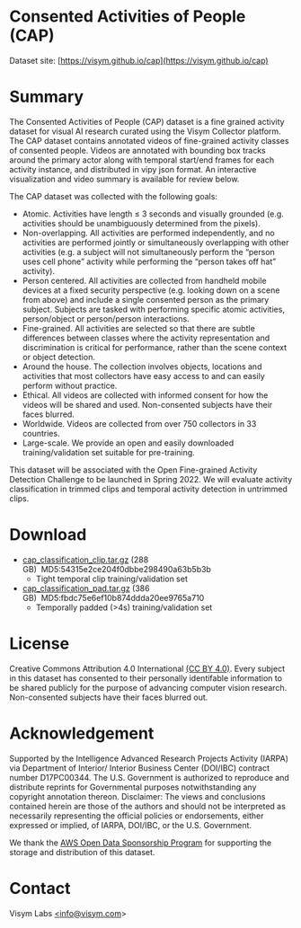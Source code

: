 # Consented Activities of People (CAP)
Dataset site: [https://visym.github.io/cap](https://visym.github.io/cap)

# Summary

The Consented Activities of People (CAP) dataset is a fine grained activity dataset for visual AI research curated using the Visym Collector platform. The CAP dataset contains annotated videos of fine-grained activity classes of consented people. Videos are annotated with bounding box tracks around the primary actor along with temporal start/end frames for each activity instance, and distributed in vipy json format. An interactive visualization and video summary is available for review below.

The CAP dataset was collected with the following goals:

* Atomic. Activities have length ≤ 3 seconds and visually grounded (e.g. activities should be unambiguously determined from the pixels).
* Non-overlapping. All activities are performed independently, and no activities are performed jointly or simultaneously overlapping with other activities (e.g. a subject will not simultaneously perform the “person uses cell phone” activity while performing the “person takes off hat” activity).
* Person centered. All activities are collected from handheld mobile devices at a fixed security perspective (e.g. looking down on a scene from above) and include a single consented person as the primary subject. Subjects are tasked with performing specific atomic activities, person/object or person/person interactions.
* Fine-grained. All activities are selected so that there are subtle differences between classes where the activity representation and discrimination is critical for performance, rather than the scene context or object detection.
* Around the house. The collection involves objects, locations and activities that most collectors have easy access to and can easily perform without practice.
* Ethical. All videos are collected with informed consent for how the videos will be shared and used. Non-consented subjects have their faces blurred.
* Worldwide. Videos are collected from over 750 collectors in 33 countries.
* Large-scale. We provide an open and easily downloaded training/validation set suitable for pre-training.

This dataset will be associated with the Open Fine-grained Activity Detection Challenge to be launched in Spring 2022. We will evaluate activity classification in trimmed clips and temporal activity detection in untrimmed clips.


# Download

* [cap_classification_clip.tar.gz](https://consented-activities-of-people.s3.us-west-2.amazonaws.com/train/cap_classification_clip.tar.gz) (288 GB)&nbsp;&nbsp;MD5:54315e2ce204f0dbbe298490a63b5b3b&nbsp;
    * Tight temporal clip training/validation set 
* [cap_classification_pad.tar.gz](https://consented-activities-of-people.s3.us-west-2.amazonaws.com/train/cap_classification_pad.tar.gz) (386 GB)&nbsp;&nbsp;MD5:fbdc75e6ef10b874ddda20ee9765a710&nbsp;&nbsp;
    * Temporally padded (&gt;4s) training/validation set


# License

Creative Commons Attribution 4.0 International [(CC BY 4.0)](https://creativecommons.org/licenses/by/4.0/).  Every subject in this dataset has consented to their personally identifable information to be shared publicly for the purpose of advancing computer vision research.  Non-consented subjects have their faces blurred out.  

# Acknowledgement

Supported by the Intelligence Advanced Research Projects Activity (IARPA) via Department of Interior/ Interior Business Center (DOI/IBC) contract number D17PC00344. The U.S. Government is authorized to reproduce and distribute reprints for Governmental purposes notwithstanding any copyright annotation thereon. Disclaimer: The views and conclusions contained herein are those of the authors and should not be interpreted as necessarily representing the official policies or endorsements, either expressed or implied, of IARPA, DOI/IBC, or the U.S. Government.

We thank the [AWS Open Data Sponsorship Program](https://registry.opendata.aws/visym-cap) for supporting the storage and distribution of this dataset.


# Contact

Visym Labs <a href="mailto:info@visym.com">&lt;info@visym.com&gt;</a>


